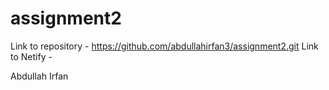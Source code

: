 # assignment2
Link to repository - https://github.com/abdullahirfan3/assignment2.git
Link to Netify - 

Abdullah Irfan
